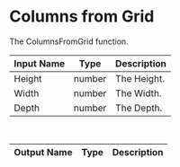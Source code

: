 

# Columns from Grid

The ColumnsFromGrid function.

|Input Name|Type|Description|
|---|---|---|
|Height|number|The Height.|
|Width|number|The Width.|
|Depth|number|The Depth.|


<br>

|Output Name|Type|Description|
|---|---|---|


